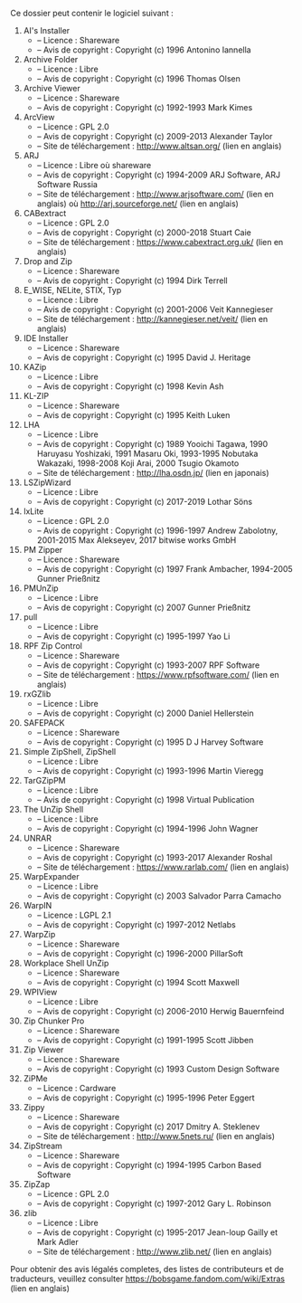﻿Ce dossier peut contenir le logiciel suivant :

1. AI's Installer
   - – Licence : Shareware
   - – Avis de copyright : Copyright (c) 1996 Antonino Iannella
2. Archive Folder
   - – Licence : Libre
   - – Avis de copyright : Copyright (c) 1996 Thomas Olsen
3. Archive Viewer
   - – Licence : Shareware
   - – Avis de copyright : Copyright (c) 1992-1993 Mark Kimes
4. ArcView
   - – Licence : GPL 2.0
   - – Avis de copyright : Copyright (c) 2009-2013 Alexander Taylor
   - – Site de téléchargement : http://www.altsan.org/ (lien en anglais)
5. ARJ
   - – Licence : Libre où shareware
   - – Avis de copyright : Copyright (c) 1994-2009 ARJ Software, ARJ Software Russia
   - – Site de téléchargement : http://www.arjsoftware.com/ (lien en anglais) où http://arj.sourceforge.net/ (lien en anglais)
6. CABextract
   - – Licence : GPL 2.0
   - – Avis de copyright : Copyright (c) 2000-2018 Stuart Caie
   - – Site de téléchargement : https://www.cabextract.org.uk/ (lien en anglais)
7. Drop and Zip
   - – Licence : Shareware
   - – Avis de copyright : Copyright (c) 1994 Dirk Terrell
8. E_WISE, NELite, STIX, Typ
   - – Licence : Libre
   - – Avis de copyright : Copyright (c) 2001-2006 Veit Kannegieser
   - – Site de téléchargement : http://kannegieser.net/veit/ (lien en anglais)
9. IDE Installer
   - – Licence : Shareware
   - – Avis de copyright : Copyright (c) 1995 David J. Heritage
10. KAZip
    - – Licence : Libre
    - – Avis de copyright : Copyright (c) 1998 Kevin Ash
11. KL-ZIP
    - – Licence : Shareware
    - – Avis de copyright : Copyright (c) 1995 Keith Luken
12. LHA
    - – Licence : Libre
    - – Avis de copyright : Copyright (c) 1989 Yooichi Tagawa, 1990 Haruyasu Yoshizaki, 1991 Masaru Oki, 1993-1995 Nobutaka Wakazaki, 1998-2008 Koji Arai, 2000 Tsugio Okamoto
    - – Site de téléchargement : http://lha.osdn.jp/ (lien en japonais)
13. LSZipWizard
    - – Licence : Libre
    - – Avis de copyright : Copyright (c) 2017-2019 Lothar Söns
14. lxLite
    - – Licence : GPL 2.0
    - – Avis de copyright : Copyright (c) 1996-1997 Andrew Zabolotny, 2001-2015 Max Alekseyev, 2017 bitwise works GmbH
15. PM Zipper
    - – Licence : Shareware
    - – Avis de copyright : Copyright (c) 1997 Frank Ambacher, 1994-2005 Gunner Prießnitz
16. PMUnZip
    - – Licence : Libre
    - – Avis de copyright : Copyright (c) 2007 Gunner Prießnitz
17. pull
    - – Licence : Libre
    - – Avis de copyright : Copyright (c) 1995-1997 Yao Li
18. RPF Zip Control
    - – Licence : Shareware
    - – Avis de copyright : Copyright (c) 1993-2007 RPF Software
    - – Site de téléchargement : https://www.rpfsoftware.com/ (lien en anglais)
19. rxGZlib
    - – Licence : Libre
    - – Avis de copyright : Copyright (c) 2000 Daniel Hellerstein
20. SAFEPACK
    - – Licence : Shareware
    - – Avis de copyright : Copyright (c) 1995 D J Harvey Software
21. Simple ZipShell, ZipShell
    - – Licence : Libre
    - – Avis de copyright : Copyright (c) 1993-1996 Martin Vieregg
22. TarGZipPM
    - – Licence : Libre
    - – Avis de copyright : Copyright (c) 1998 Virtual Publication
23. The UnZip Shell
    - – Licence : Libre
    - – Avis de copyright : Copyright (c) 1994-1996 John Wagner
24. UNRAR
    - – Licence : Shareware
    - – Avis de copyright : Copyright (c) 1993-2017 Alexander Roshal
    - – Site de téléchargement : https://www.rarlab.com/ (lien en anglais)
25. WarpExpander
    - – Licence : Libre
    - – Avis de copyright : Copyright (c) 2003 Salvador Parra Camacho
26. WarpIN
    - – Licence : LGPL 2.1
    - – Avis de copyright : Copyright (c) 1997-2012 Netlabs
27. WarpZip
    - – Licence : Shareware
    - – Avis de copyright : Copyright (c) 1996-2000 PillarSoft
28. Workplace Shell UnZip
    - – Licence : Shareware
    - – Avis de copyright : Copyright (c) 1994 Scott Maxwell
29. WPIView
    - – Licence : Libre
    - – Avis de copyright : Copyright (c) 2006-2010 Herwig Bauernfeind
30. Zip Chunker Pro
    - – Licence : Shareware
    - – Avis de copyright : Copyright (c) 1991-1995 Scott Jibben
31. Zip Viewer
    - – Licence : Shareware
    - – Avis de copyright : Copyright (c) 1993 Custom Design Software
32. ZiPMe
    - – Licence : Cardware
    - – Avis de copyright : Copyright (c) 1995-1996 Peter Eggert
33. Zippy
    - – Licence : Shareware
    - – Avis de copyright : Copyright (c) 2017 Dmitry A. Steklenev
    - – Site de téléchargement : http://www.5nets.ru/ (lien en anglais)
34. ZipStream
    - – Licence : Shareware
    - – Avis de copyright : Copyright (c) 1994-1995 Carbon Based Software
35. ZipZap
    - – Licence : GPL 2.0
    - – Avis de copyright : Copyright (c) 1997-2012 Gary L. Robinson
36. zlib
    - – Licence : Libre
    - – Avis de copyright : Copyright (c) 1995-2017 Jean-loup Gailly et Mark Adler
    - – Site de téléchargement : http://www.zlib.net/ (lien en anglais)

Pour obtenir des avis légalés completes, des listes de contributeurs et de traducteurs, veuillez consulter https://bobsgame.fandom.com/wiki/Extras (lien en anglais)